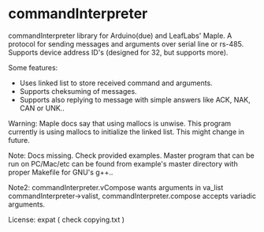 commandInterpreter
==================

commandInterpreter library for Arduino(due) and LeafLabs' Maple. 
A protocol for sending messages and arguments over serial line or rs-485. 
Supports device address ID's (designed for 32, but supports more). 

Some features:
 - Uses linked list to store received command and arguments. 
 - Supports cheksuming of messages.
 - Supports also replying to message with simple answers like ACK, NAK, CAN or UNK..

Warning: Maple docs say that using mallocs is unwise. This program currently is using mallocs to initialize the linked list. This might change in future.

Note: Docs missing. Check provided examples. Master program that can be run on PC/Mac/etc can be found from example's master directory with proper Makefile for GNU's g++..

Note2: commandInterpreter.vCompose wants arguments in va_list commandInterpreter->valist, commandInterpreter.compose accepts variadic arguments.




License: expat ( check copying.txt )
